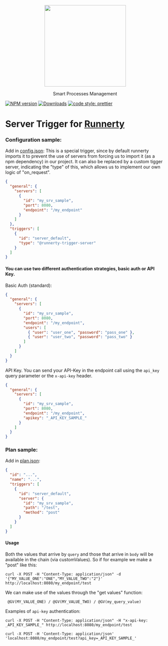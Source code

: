 <p align="center">
  <a href="http://runnerty.io">
    <img height="257" src="https://runnerty.io/assets/header/logo-stroked.png">
  </a>
  <p align="center">Smart Processes Management</p>
</p>

[![NPM version][npm-image]][npm-url] [![Downloads][downloads-image]][npm-url]
<a href="#badge">
<img alt="code style: prettier" src="https://img.shields.io/badge/code_style-prettier-ff69b4.svg">
</a>

# Server Trigger for [Runnerty]

### Configuration sample:

Add in [config.json]:
This is a special trigger, since by default runnerty imports it to prevent the use of servers from forcing us to import it (as a npm dependency) in our project. It can also be replaced by a custom tigger server, indicating the "type" of this, which allows us to implement our own logic of "on_request".

```json
{
  "general": {
    "servers": [
      {
        "id": "my_srv_sample",
        "port": 8080,
        "endpoint": "/my_endpoint"
      }
    ]
  },
  "triggers": [
    {
      "id": "server_default",
      "type": "@runnerty-trigger-server"
    }
  ]
}
```

#### You can use two different authentication strategies, basic auth or API Key.

Basic Auth (standard):

```json
{
  "general": {
    "servers": [
      {
        "id": "my_srv_sample",
        "port": 8080,
        "endpoint": "/my_endpoint",
        "users": [
          { "user": "user_one", "password": "pass_one" },
          { "user": "user_two", "password": "pass_two" }
        ]
      }
    ]
  }
}
```

API Key. You can send your API-Key in the endpoint call using the `api_key` query parameter or the `x-api-key` header.

```json
{
  "general": {
    "servers": [
      {
        "id": "my_srv_sample",
        "port": 8080,
        "endpoint": "/my_endpoint",
        "apikey": "_API_KEY_SAMPLE_"
      }
    ]
  }
}
```

### Plan sample:

Add in [plan.json]:

```json
{
  "id": "...",
  "name": "...",
  "triggers": [
    {
      "id": "server_default",
      "server": {
        "id": "my_srv_sample",
        "path": "/test",
        "method": "post"
      }
    }
  ]
}
```

#### Usage

Both the values that arrive by `query` and those that arrive in `body` will be available in the chain (via customValues).
So if for example we make a "post" like this:

```
curl -X POST -H "Content-Type: application/json" -d '{"MY_VALUE_ONE":"ONE","MY_VALUE_TWO":"2"}' http://localhost:8080/my_endpoint/test
```

We can make use of the values through the "get values" function:

```
 @GV(MY_VALUE_ONE) / @GV(MY_VALUE_TWO) / @GV(my_query_value)
```

Examples of `api-key` authentication:

```
curl -X POST -H "Content-Type: application/json" -H "x-api-key: _API_KEY_SAMPLE_" http://localhost:8080/my_endpoint/test
```

```
curl -X POST -H 'Content-Type: application/json' 'localhost:8080/my_endpoint/test?api_key=_API_KEY_SAMPLE_'
```

[runnerty]: http://www.runnerty.io
[downloads-image]: https://img.shields.io/npm/dm/@runnerty/trigger-server.svg
[npm-url]: https://www.npmjs.com/package/@runnerty/trigger-server
[npm-image]: https://img.shields.io/npm/v/@runnerty/trigger-server.svg
[config.json]: http://docs.runnerty.io/config/
[plan.json]: http://docs.runnerty.io/plan/
